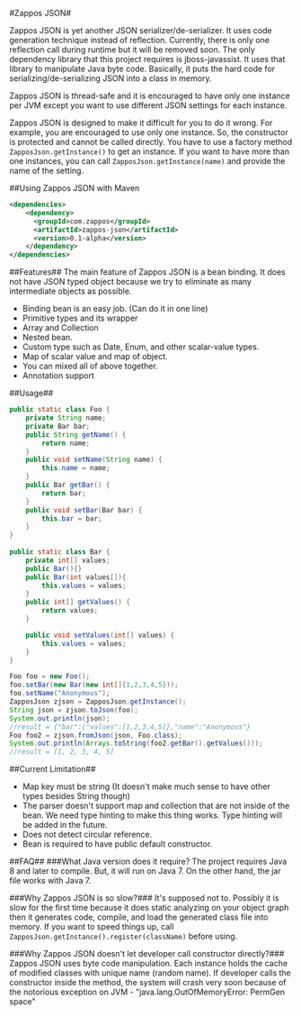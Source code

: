 #Zappos JSON#

Zappos JSON is yet another JSON serializer/de-serializer. It uses code generation technique instead of
reflection. Currently, there is only one reflection call during runtime but it will be removed soon.
The only dependency library that this project requires is jboss-javassist. It uses that library to
manipulate Java byte code. Basically, it puts the hard code for serializing/de-serializing JSON 
into a class in memory.

Zappos JSON is thread-safe and it is encouraged to have only one instance per JVM except you want to use
different JSON settings for each instance. 

Zappos JSON is designed to make it difficult for you to do it wrong. For example, you are
encouraged to use only one instance. So, the constructor is protected and cannot be called directly.
You have to use a factory method `ZapposJson.getInstance()` to get an instance. If you want to have more than
one instances, you can call `ZapposJson.getInstance(name)` and provide the name of the setting.

##Using Zappos JSON with Maven

```xml
<dependencies>
    <dependency>
      <groupId>com.zappos</groupId>
      <artifactId>zappos-json</artifactId>
      <version>0.1-alpha</version>
    </dependency>
</dependencies>
```

##Features##
The main feature of Zappos JSON is a bean binding. It does not have JSON typed object because we try to eliminate
as many intermediate objects as possible.

- Binding bean is an easy job. (Can do it in one line)
- Primitive types and its wrapper
- Array and Collection
- Nested bean.
- Custom type such as Date, Enum, and other scalar-value types.
- Map of scalar value and map of object.
- You can mixed all of above together. 
- Annotation support 

##Usage##

```java
public static class Foo {
    private String name;
    private Bar bar;
    public String getName() {
        return name;
    }
    public void setName(String name) {
        this.name = name;
    }
    public Bar getBar() {
        return bar;
    }
    public void setBar(Bar bar) {
        this.bar = bar;
    }
}
    
public static class Bar {
    private int[] values;
    public Bar(){}
    public Bar(int values[]){
        this.values = values;
    }
    public int[] getValues() {
        return values;
    }

    public void setValues(int[] values) {
        this.values = values;
    }
}

Foo foo = new Foo();
foo.setBar(new Bar(new int[]{1,2,3,4,5}));
foo.setName("Anonymous");
ZapposJson zjson = ZapposJson.getInstance();
String json = zjson.toJson(foo);
System.out.println(json);
//result = {"bar":{"values":[1,2,3,4,5]},"name":"Anonymous"}
Foo foo2 = zjson.fromJson(json, Foo.class);
System.out.println(Arrays.toString(foo2.getBar().getValues()));
//result = [1, 2, 3, 4, 5]
```

##Current Limitation##
- Map key must be string (It doesn't make much sense to have other types besides String though)
- The parser doesn't support map and collection that are not inside of the bean. We need type hinting to make this thing works. Type hinting will be added in the future.
- Does not detect circular reference.
- Bean is required to have public default constructor.

##FAQ##
###What Java version does it require?
The project requires Java 8 and later to compile. But, it will run on Java 7.
On the other hand, the jar file works with Java 7.

###Why Zappos JSON is so slow?###
It's supposed not to. Possibly it is slow for the first time because it does static analyzing on your object graph
then it generates code, compile, and load the generated class file into memory. If you want to speed things up, call `ZapposJson.getInstance().register(className)` before using.

###Why Zappos JSON doesn't let developer call constructor directly?###
Zappos JSON uses byte code manipulation. Each instance holds the cache of modified classes with unique name (random name). If developer calls the constructor inside the method, the system will crash very soon because of the notorious
exception on JVM - "java.lang.OutOfMemoryError: PermGen space"





